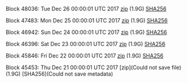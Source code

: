 Block 48036: Tue Dec 26 00:00:01 UTC 2017 [zip](https://transfer.sh/Q5jUr/bootstrap.dat.20171226.zip) (1.9G) [SHA256](https://transfer.sh/kPbqU/sha256.txt)

Block 47483: Mon Dec 25 00:00:01 UTC 2017 [zip](https://transfer.sh/xWwcl/bootstrap.dat.20171225.zip) (1.9G) [SHA256](https://transfer.sh/3Wy9k/sha256.txt)

Block 46942: Sun Dec 24 00:00:01 UTC 2017 [zip](https://transfer.sh/d5EWI/bootstrap.dat.20171224.zip) (1.9G) [SHA256](https://transfer.sh/OVhAk/sha256.txt)

Block 46396: Sat Dec 23 00:00:01 UTC 2017 [zip](https://transfer.sh/wNDoq/bootstrap.dat.20171223.zip) (1.9G) [SHA256](https://transfer.sh/ByGNT/sha256.txt)

Block 45846: Fri Dec 22 00:00:01 UTC 2017 [zip](https://transfer.sh/403vI/bootstrap.dat.20171222.zip) (1.9G) [SHA256](https://transfer.sh/CUmq4/sha256.txt)

Block 45453: Thu Dec 21 00:00:01 UTC 2017 [zip](Could not save file) (1.9G) [SHA256](Could not save metadata)
